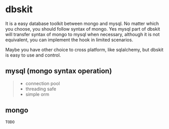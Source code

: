 # dbskit

It is a easy database toolkit between mongo and mysql. No matter which you choose, you should follow syntax of mongo. Yes mysql part of dbskit will transfer syntax of mongo to mysql when necessary, although it is not equivalent, you can implement the hook in limited scenarios.

Maybe you have other choice to cross platform, like sqlalchemy, but dbskit is easy to use and control.

## mysql (mongo syntax operation)

>    - connection pool 
>    - threading safe 
>    - simple orm 

## mongo

    TODO
